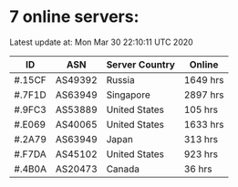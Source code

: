 # 7 online servers:

Latest update at: Mon Mar 30 22:10:11 UTC 2020

| ID | ASN | Server Country | Online |
| -- | --- | -------------- | ------ |
| #.15CF | AS49392 | Russia | 1649 hrs |
| #.7F1D | AS63949 | Singapore | 2897 hrs |
| #.9FC3 | AS53889 | United States | 105 hrs |
| #.E069 | AS40065 | United States | 1633 hrs |
| #.2A79 | AS63949 | Japan | 313 hrs |
| #.F7DA | AS45102 | United States | 923 hrs |
| #.4B0A | AS20473 | Canada | 36 hrs |

